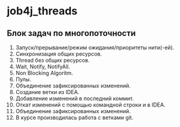 # job4j_threads 

## Блок задач по многопоточности

1. Запуск/прерывание/режим ожидания/приоритеты нити(-ей).
2. Синхронизация общих ресурсов.
3. Thread без общих ресурсов.
4. Wait, Notify, NotifyAll.
5. Non Blocking Algoritm.
6. Пулы.
7. Объединение зафиксированных изменений.
8. Создание ветки из IDEA.
9. Добавление изменений в последний коммит.
10. Откат изменений с помощью командной строки и в IDEA.
11. Объединение зафиксированных изменений.
12. В курсе производилась работа с ветками git.